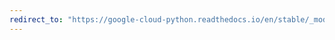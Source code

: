 ```yaml
---
redirect_to: "https://google-cloud-python.readthedocs.io/en/stable/_modules/google/cloud/spanner_v1/session.html"
---
```

